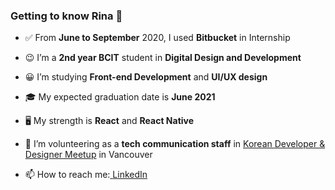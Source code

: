 ### Getting to know Rina 👋

- ✅ From <b>June to September</b> 2020, I used <b>Bitbucket</b> in Internship<p>
- 😉 I’m a <b>2nd year BCIT</b> student in <b>Digital Design and Development</b></p>
- 😀 I’m studying <b>Front-end Development</b> and <b>UI/UX design</b></p>
- 🎓 My expected graduation date is <b>June 2021</b></p>
- 🖥 My strength is <b>React</b> and <b>React Native</b></p>
- 🥰 I’m volunteering as a <b>tech communication staff</b> in [Korean Developer & Designer Meetup](https://www.meetup.com/Vancouver-KDD) in Vancouver</p> 
- 📫 How to reach me:<a href=“https://www.linkedin.com/in/rina-han/”> [LinkedIn](https://www.linkedin.com/in/rina-han/)</p>



<!--
**rina4146/rina4146** is a ✨ _special_ ✨ repository because its `README.md` (this file) appears on your GitHub profile.

Here are some ideas to get you started:

- 🔭 I’m currently working on ...
- 🌱 I’m currently learning ...
- 👯 I’m looking to collaborate on ...
- 🤔 I’m looking for help with ...
- 💬 Ask me about ...
- 📫 How to reach me: ...
- 😄 Pronouns: ...
- ⚡ Fun fact: ...
-->
